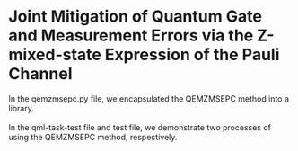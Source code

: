 # Joint Mitigation of Quantum Gate and Measurement Errors via the Z-mixed-state Expression of the Pauli Channel
In the qemzmsepc.py file, we encapsulated the QEMZMSEPC method into a library. <br> <br>
In the qml-task-test file and test file, we demonstrate two processes of using the QEMZMSEPC method, respectively.
